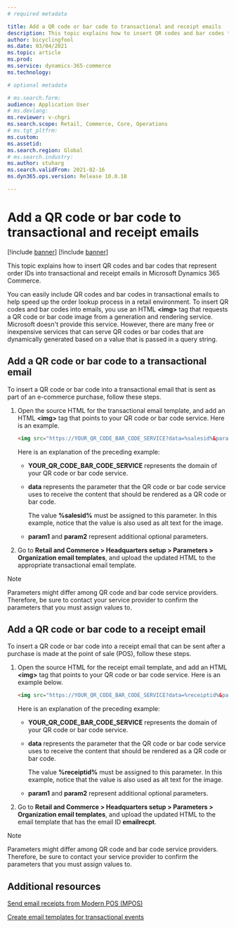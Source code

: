```yaml
---
# required metadata

title: Add a QR code or bar code to transactional and receipt emails
description: This topic explains how to insert QR codes and bar codes that represent order IDs into transactional and receipt emails in Microsoft Dynamics 365 Commerce.
author: bicyclingfool
ms.date: 03/04/2021
ms.topic: article
ms.prod: 
ms.service: dynamics-365-commerce
ms.technology: 

# optional metadata

# ms.search.form: 
audience: Application User
# ms.devlang: 
ms.reviewer: v-chgri
ms.search.scope: Retail, Commerce, Core, Operations
# ms.tgt_pltfrm: 
ms.custom: 
ms.assetid: 
ms.search.region: Global
# ms.search.industry: 
ms.author: stuharg
ms.search.validFrom: 2021-02-16
ms.dyn365.ops.version: Release 10.0.18

---
```


# Add a QR code or bar code to transactional and receipt emails

[!include [banner](includes/banner.md)]
[!include [banner](includes/preview-banner.md)]

This topic explains how to insert QR codes and bar codes that represent order IDs into transactional and receipt emails in Microsoft Dynamics 365 Commerce.

You can easily include QR codes and bar codes in transactional emails to help speed up the order lookup process in a retail environment. To insert QR codes and bar codes into emails, you use an HTML **\<img\>** tag that requests a QR code or bar code image from a generation and rendering service. Microsoft doesn't provide this service. However, there are many free or inexpensive services that can serve QR codes or bar codes that are dynamically generated based on a value that is passed in a query string.

## Add a QR code or bar code to a transactional email

To insert a QR code or bar code into a transactional email that is sent as part of an e-commerce purchase, follow these steps.

1. Open the source HTML for the transactional email template, and add an HTML **\<img\>** tag that points to your QR code or bar code service. Here is an example.

    ```HTML
    <img src="https://YOUR_QR_CODE_BAR_CODE_SERVICE?data=%salesid%&param1=value1&param2=value2" alt="%salesid%" />
    ```

    Here is an explanation of the preceding example:

    - **YOUR\_QR\_CODE\_BAR\_CODE\_SERVICE** represents the domain of your QR code or bar code service.
    - **data** represents the parameter that the QR code or bar code service uses to receive the content that should be rendered as a QR code or bar code.

        The value **%salesid%** must be assigned to this parameter. In this example, notice that the value is also used as alt text for the image.

    - **param1** and **param2** represent additional optional parameters.

1. Go to **Retail and Commerce \> Headquarters setup \> Parameters \> Organization email templates**, and upload the updated HTML to the appropriate transactional email template.

> [!NOTE]
> Parameters might differ among QR code and bar code service providers. Therefore, be sure to contact your service provider to confirm the parameters that you must assign values to.

## Add a QR code or bar code to a receipt email 

To insert a QR code or bar code into a receipt email that can be sent after a purchase is made at the point of sale (POS), follow these steps.

1. Open the source HTML for the receipt email template, and add an HTML **\<img\>** tag that points to your QR code or bar code service. Here is an example below.

    ```HTML
    <img src="https://YOUR_QR_CODE_BAR_CODE_SERVICE?data=%receiptid%&param1=value1&param2=value2" alt="%receiptid%" />
    ```

    Here is an explanation of the preceding example:

    - **YOUR\_QR\_CODE\_BAR\_CODE\_SERVICE** represents the domain of your QR code or bar code service.
    - **data** represents the parameter that the QR code or bar code service uses to receive the content that should be rendered as a QR code or bar code.

        The value **%receiptid%** must be assigned to this parameter. In this example, notice that the value is also used as alt text for the image.

    - **param1** and **param2** represent additional optional parameters.

1. Go to **Retail and Commerce \> Headquarters setup \> Parameters \> Organization email templates**, and upload the updated HTML to the email template that has the email ID **emailrecpt**.

> [!NOTE]
> Parameters might differ among QR code and bar code service providers. Therefore, be sure to contact your service provider to confirm the parameters that you must assign values to.

## Additional resources

[Send email receipts from Modern POS (MPOS)](email-receipts.md)

[Create email templates for transactional events](email-templates-transactions.md)
